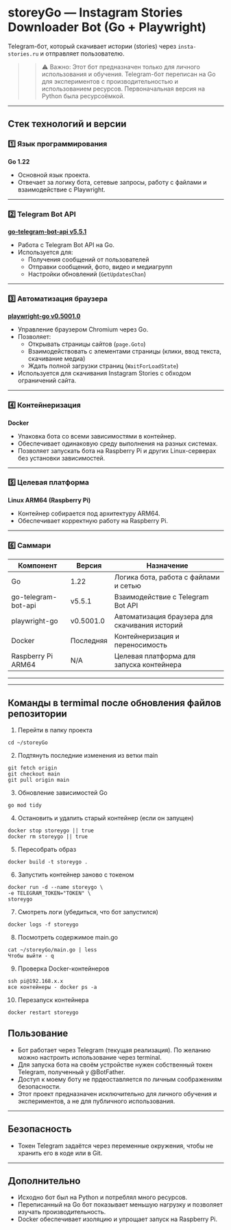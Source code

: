 # storeyGo — Instagram Stories Downloader Bot (Go + Playwright)

Telegram-бот, который скачивает истории (stories) через `insta-stories.ru` и отправляет пользователю.

>>⚠️ Важно: Этот бот предназначен только для личного использования и обучения.
>>Telegram-бот переписан на Go для экспериментов с производительностью и использованием ресурсов. Первоначальная версия на Python была ресурсоёмкой.

---

## Стек технологий и версии
### 1️⃣ Язык программирования

**Go 1.22**  
- Основной язык проекта.  
- Отвечает за логику бота, сетевые запросы, работу с файлами и взаимодействие с Playwright.  

---

### 2️⃣ Telegram Bot API

**[go-telegram-bot-api v5.5.1](https://github.com/go-telegram-bot-api/telegram-bot-api)**  
- Работа с Telegram Bot API на Go.  
- Используется для:  
  - Получения сообщений от пользователей  
  - Отправки сообщений, фото, видео и медиагрупп  
  - Настройки обновлений (`GetUpdatesChan`)  

---

### 3️⃣ Автоматизация браузера

**[playwright-go v0.5001.0](https://github.com/playwright-community/playwright-go)**  
- Управление браузером Chromium через Go.  
- Позволяет:  
  - Открывать страницы сайтов (`page.Goto`)  
  - Взаимодействовать с элементами страницы (клики, ввод текста, скачивание медиа)  
  - Ждать полной загрузки страниц (`WaitForLoadState`)  
- Используется для скачивания Instagram Stories с обходом ограничений сайта.  

---

### 4️⃣ Контейнеризация

**Docker**  
- Упаковка бота со всеми зависимостями в контейнер.  
- Обеспечивает одинаковую среду выполнения на разных системах.  
- Позволяет запускать бота на Raspberry Pi и других Linux-серверах без установки зависимостей.  

---

### 5️⃣ Целевая платформа

**Linux ARM64 (Raspberry Pi)**  
- Контейнер собирается под архитектуру ARM64.  
- Обеспечивает корректную работу на Raspberry Pi.  

---

### 6️⃣ Саммари

| Компонент                | Версия     | Назначение                                         |
|---------------------------|-----------|---------------------------------------------------|
| Go                        | 1.22      | Логика бота, работа с файлами и сетью            |
| go-telegram-bot-api       | v5.5.1    | Взаимодействие с Telegram Bot API               |
| playwright-go             | v0.5001.0 | Автоматизация браузера для скачивания историй    |
| Docker                    | Последняя | Контейнеризация и переносимость                  |
| Raspberry Pi ARM64        | N/A       | Целевая платформа для запуска контейнера         |

---


---

## Команды в termimal после обновления файлов репозитории

1. Перейти в папку проекта
```
cd ~/storeyGo
```
2. Подтянуть последние изменения из ветки main
```
git fetch origin
git checkout main
git pull origin main
```
3. Обновление зависимостей Go
```
go mod tidy
```

4. Остановить и удалить старый контейнер (если он запущен)
```
docker stop storeygo || true
docker rm storeygo || true
```
5. Пересобрать образ
```
docker build -t storeygo .
```

6. Запустить контейнер заново с токеном
```
docker run -d --name storeygo \
-e TELEGRAM_TOKEN="TOKEN" \
storeygo
```
7. Смотреть логи (убедиться, что бот запустился)
```
docker logs -f storeygo
```
8. Посмотреть содержимое main.go
```
cat ~/storeyGo/main.go | less
Чтобы выйти - q
```
9. Проверка Docker-контейнеров
```
ssh pi@192.168.x.x
все контейнеры - docker ps -a
```
10. Перезапуск контейнера
```
docker restart storeygo
```

## Пользование

- Бот работает через Telegram (текущая реализация). По желанию можно настроить использование через terminal.
- Для запуска бота на своём устройстве нужен собственный токен Telegram, полученный у @BotFather.
- Доступ к моему боту не прдеоставляется по личным соображениям безопасности.
- Этот проект предназначен исключительно для личного обучения и экспериментов, а не для публичного использования.

---

## Безопасность

- Токен Telegram задаётся через переменные окружения, чтобы не хранить его в коде или в Git.

---

## Дополнительно

- Исходно бот был на Python и потреблял много ресурсов.
- Переписанный на Go бот показывает меньшую нагрузку и позволяет изучать производительность.
- Docker обеспечивает изоляцию и упрощает запуск на Raspberry Pi.







